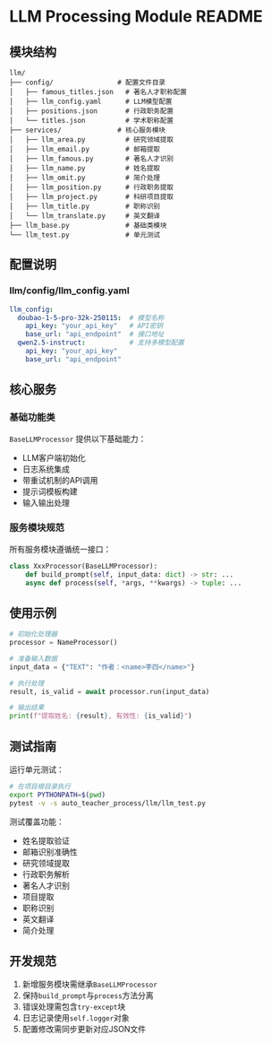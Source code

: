 # LLM Processing Module README

## 模块结构
```
llm/
├── config/                # 配置文件目录
│   ├── famous_titles.json   # 著名人才职称配置
│   ├── llm_config.yaml      # LLM模型配置
│   ├── positions.json       # 行政职务配置
│   └── titles.json          # 学术职称配置
├── services/              # 核心服务模块
│   ├── llm_area.py          # 研究领域提取
│   ├── llm_email.py         # 邮箱提取
│   ├── llm_famous.py        # 著名人才识别
│   ├── llm_name.py          # 姓名提取
│   ├── llm_omit.py          # 简介处理
│   ├── llm_position.py      # 行政职务提取
│   ├── llm_project.py       # 科研项目提取
│   ├── llm_title.py         # 职称识别
│   └── llm_translate.py     # 英文翻译
├── llm_base.py              # 基础类模块
└── llm_test.py              # 单元测试
```

## 配置说明
### llm/config/llm_config.yaml
```yaml
llm_config:
  doubao-1-5-pro-32k-250115:  # 模型名称
    api_key: "your_api_key"   # API密钥
    base_url: "api_endpoint"  # 接口地址
  qwen2.5-instruct:           # 支持多模型配置
    api_key: "your_api_key"
    base_url: "api_endpoint"
```

## 核心服务
### 基础功能类
`BaseLLMProcessor` 提供以下基础能力：
- LLM客户端初始化
- 日志系统集成
- 带重试机制的API调用
- 提示词模板构建
- 输入输出处理

### 服务模块规范
所有服务模块遵循统一接口：
```python
class XxxProcessor(BaseLLMProcessor):
    def build_prompt(self, input_data: dict) -> str: ...
    async def process(self, *args, **kwargs) -> tuple: ...
```

## 使用示例
```python
# 初始化处理器
processor = NameProcessor()

# 准备输入数据
input_data = {"TEXT": "作者：<name>李四</name>"}

# 执行处理
result, is_valid = await processor.run(input_data)

# 输出结果
print(f"提取姓名: {result}, 有效性: {is_valid}")
```

## 测试指南
运行单元测试：
```bash
# 在项目根目录执行
export PYTHONPATH=$(pwd)
pytest -v -s auto_teacher_process/llm/llm_test.py
```

测试覆盖功能：
- 姓名提取验证
- 邮箱识别准确性
- 研究领域提取
- 行政职务解析
- 著名人才识别
- 项目提取
- 职称识别
- 英文翻译
- 简介处理

## 开发规范
1. 新增服务模块需继承`BaseLLMProcessor`
2. 保持`build_prompt`与`process`方法分离
3. 错误处理需包含`try-except`块
4. 日志记录使用`self.logger`对象
5. 配置修改需同步更新对应JSON文件
